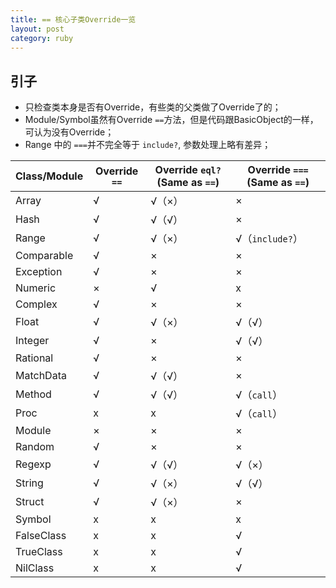 ```yaml
---
title: == 核心子类Override一览
layout: post
category: ruby
---
```


## 引子

* 只检查类本身是否有Override，有些类的父类做了Override了的；
* Module/Symbol虽然有Override `==`方法，但是代码跟BasicObject的一样，可认为没有Override；
* Range 中的 `===`并不完全等于 `include?`, 参数处理上略有差异；

| Class/Module | Override `==` | Override `eql?` (Same as `==`) | Override `===` (Same as `==`) | 
|---|---|---|---|
| Array | √ | √（×）| × | 
| Hash | √ | √（√）| × | 
| Range | √ | √（×）| √（`include?`）|
| Comparable | √ | × | × |
| Exception | √ | × | × |
| Numeric | × | √ | x |
| Complex | √ | × | × |
| Float | √ | √（×）| √（√）|
| Integer | √ | × | √（√）| 
| Rational | √ | × | × |
| MatchData | √ | √（√） | × |
| Method | √ | √（√） | √（`call`）|
| Proc | x | x | √（`call`）|
| Module | × | × | × |
| Random | √ | × | × |
| Regexp | √ | √（√） | √（×）|
| String | √ | √（×） | √（√）|
| Struct | √ | √（×） | × |
| Symbol | x | x | x |
| FalseClass | x | x | √ |
| TrueClass | x | x | √ |
| NilClass | x | x | √ |
